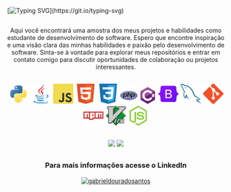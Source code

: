 

[![Typing SVG](https://readme-typing-svg.herokuapp.com/?color=808080&size=35&center=true&vCenter=true&width=1000&lines=Hello,+I'm+Pedro!)](https://git.io/typing-svg)

##
<div align="center">
  Aqui você encontrará uma amostra dos meus projetos e habilidades como estudante de desenvolvimento de software. Espero que encontre inspiração e uma visão clara das minhas habilidades e paixão pelo desenvolvimento de software. Sinta-se à vontade para explorar meus repositórios e entrar em contato comigo para discutir oportunidades de colaboração ou projetos interessantes.</div>

##

<div>
  <p align="center">
    <a href="https://www.python.org/" target="_blank"><img src="https://raw.githubusercontent.com/devicons/devicon/master/icons/python/python-original.svg" alt="Python" width="48px"></a>
    <a href="https://www.java.com" target="_blank"><img src="https://raw.githubusercontent.com/devicons/devicon/master/icons/java/java-original.svg" alt="Python" width="48px"></a> 
    <a href="https://www.javascript.com/" target="_blank"><img src="https://raw.githubusercontent.com/devicons/devicon/master/icons/javascript/javascript-original.svg" alt="JavaScript" width="48px"></a>  
    <a href="https://html.spec.whatwg.org/multipage/" target="_blank"><img src="https://raw.githubusercontent.com/devicons/devicon/master/icons/html5/html5-original.svg" alt="HTML5" width="48px"></a>  
    <a href="https://www.w3schools.com/css/" target="_blank"><img src="https://raw.githubusercontent.com/devicons/devicon/master/icons/css3/css3-original.svg" alt="CSS3" width="48px"></a>
    <a href="https://www.php.net" target="_blank" rel="noreferrer"><img src="https://raw.githubusercontent.com/devicons/devicon/master/icons/php/php-original.svg" alt="php" width="40" height="40"/></a>
    <a href="https://www.w3schools.com/cs/" target="_blank" rel="noreferrer"><img src="https://raw.githubusercontent.com/devicons/devicon/master/icons/csharp/csharp-original.svg" alt="csharp" width="40" height="40"/></a>
    <a href="https://getbootstrap.com/" target="_blank"><img src="https://raw.githubusercontent.com/devicons/devicon/master/icons/bootstrap/bootstrap-original.svg" alt="BootStrap" width="48px"></a>
    <a href="https://www.mysql.com/" target="_blank"><img src="https://raw.githubusercontent.com/devicons/devicon/master/icons/mysql/mysql-original.svg" alt="MySQL" width="48px"></a>
    <a href="https://git-scm.com/" target="_blank"><img src="https://raw.githubusercontent.com/devicons/devicon/master/icons/git/git-original.svg" alt="Git" width="48px"></a>
    <a href="https://www.npmjs.com/" target="_blank"><img src="https://raw.githubusercontent.com/devicons/devicon/master/icons/npm/npm-original-wordmark.svg" alt="npm" width="48px"></a>
    <a href="https://www.vim.org/" target="_blank"><img src="https://raw.githubusercontent.com/devicons/devicon/master/icons/vim/vim-original.svg" alt="Vim" width="48px"></a>
    <a href="https://nodejs.org/" target="_blank"><img src="https://raw.githubusercontent.com/devicons/devicon/master/icons/nodejs/nodejs-original.svg" alt="NodeJS" width="48px"></a>
  </p>
</div>

##

<div align="center">
  <picture>
    <source
      height="180em" srcset="https://github-readme-stats-pedrohrqphp.vercel.app/api?username=pedrohrqphp&show_icons=true&theme=github_dark&border_radius=30&include_all_commits=true&count_private=true"
      media="(prefers-color-scheme: dark)"
    />
    <source
      height="180em" srcset="https://github-readme-stats-pedrohrqphp.vercel.app/api/?username=pedrohrqphp&show_icons=true&theme=swift&border_radius=30&include_all_commits=true&count_private=true"
      media="(prefers-color-scheme: light)"
    />
    <img src="https://github-readme-stats-pedrohrqphp.vercel.app/api/?username=pedrohrqphp&show_icons=true" /> 
  </picture>
  
  <picture>
    <source
      height="180em" srcset="https://github-readme-stats-pedrohrqphp.vercel.app/api/top-langs/?username=pedrohrqphp&layout=compact&theme=github_dark&border_radius=30"
      media="(prefers-color-scheme: dark)"
    />
    <source
      height="180em" srcset="https://github-readme-stats-pedrohrqphp.vercel.app/api/top-langs/?username=pedrohrqphp&layout=compact&theme=swift&border_radius=30"
      media="(prefers-color-scheme: light)"
    />
    <img src="https://github-readme-stats-pedrohrqphp.vercel.app/api/?username=pedrohrqphp&show_icons=true" />
</picture>
</div>

##



<h3 align="center">Para mais informações acesse o LinkedIn</h3>
<p  align="center">
<a href="https://linkedin.com/in/pedrohrqphp" target="blank"><img align="center" src="https://raw.githubusercontent.com/rahuldkjain/github-profile-readme-generator/master/src/images/icons/Social/linked-in-alt.svg" alt="gabrieldouradosantos" height="30" width="50" /></a>
</p>

##
